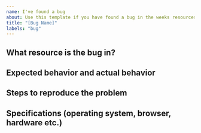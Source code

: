 ```yaml
---
name: I've found a bug
about: Use this template if you have found a bug in the weeks resources.
title: "[Bug Name]"
labels: "bug"
---
```


## What resource is the bug in?

## Expected behavior and actual behavior

## Steps to reproduce the problem

## Specifications (operating system, browser, hardware etc.)
